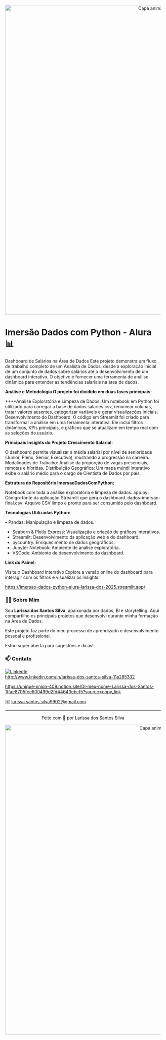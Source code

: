 <!-- Capa animada superior -->
<p align="center">
  <img src="https://capsule-render.vercel.app/api?type=waving&color=052D6E&height=120&section=header" alt="Capa animada superior" width="1000" />
</p>

# Imersão Dados com Python - Alura 📊

Dashboard de Salários na Área de Dados Este projeto demonstra um fluxo de trabalho completo de um Analista de Dados, desde a exploração inicial de um conjunto de dados sobre salários até o desenvolvimento de um dashboard interativo. O objetivo é fornecer uma ferramenta de análise dinâmica para entender as tendências salariais na área de dados.

 **Análise e Metodologia O projeto foi dividido em duas fases principais:**

 ****Análise Exploratória e Limpeza de Dados: Um notebook em Python foi utilizado para carregar a base de dados salaries.csv, renomear colunas, tratar valores ausentes, categorizar variáveis e gerar visualizações iniciais.
Desenvolvimento do Dashboard: O código em Streamlit foi criado para transformar a análise em uma ferramenta interativa. Ele inclui filtros dinâmicos, KPIs principais, e gráficos que se atualizam em tempo real com as seleções do usuário.

 **Principais Insights do Projeto Crescimento Salarial:** 

  O dashboard permite visualizar a média salarial por nível de senioridade (Junior, Pleno, Sênior, Executivo), mostrando a progressão na carreira.
Modalidades de Trabalho: Análise da proporção de vagas presenciais, remotas e híbridas.
Distribuição Geográfica: Um mapa múndi interativo exibe o salário médio para o cargo de Cientista de Dados por país.

 **Estrutura do Repositório ImersaoDadosComPython:** 

Notebook com toda a análise exploratória e limpeza de dados.
app.py: Código-fonte da aplicação Streamlit que gera o dashboard.
dados-imersao-final.csv: Arquivo CSV limpo e pronto para ser consumido pelo dashboard.

**Tecnologias Utilizadas Python:**

**-** Pandas: Manipulação e limpeza de dados.
- Seaborn & Plotly Express: Visualização e criação de gráficos interativos.
- Streamlit: Desenvolvimento da aplicação web e do dashboard.
- pycountry: Enriquecimento de dados geográficos.
- Jupyter Notebook: Ambiente de análise exploratória.
- VSCode: Ambiente de desenvolvimento do dashboard.

**Link do Painel:**

 Visite o Dashboard Interativo Explore a versão online do dashboard para interagir com os filtros e visualizar os insights: 

https://imersao-dados-python-alura-larissa-dos-2025.streamlit.app/



### 👩🏽 Sobre Mim

Sou **Larissa dos Santos Silva**, apaixonada por dados, BI e storytelling. Aqui compartilho os principais projetos que desenvolvi durante minha formação na Área de Dados.


Este projeto faz parte do meu processo de aprendizado e desenvolvimento pessoal e profissional. 


Estou super aberta para sugestôes e dicas!



### 📫 Contato

[![LinkedIn](https://img.shields.io/badge/LinkedIn-Perfil%20Profissional-blue?style=flat-square&logo=linkedin)](https://www.linkedin.com/in/seu-perfil)  
http://www.linkedin.com/in/larissa-dos-santos-silva-11a285332

https://unique-onion-409.notion.site/Ol-meu-nome-Larissa-dos-Santos-1ffae8705fee800499d2fd44643ebcf5?source=copy_link

✉️ larissa.santos.silva9902@gmail.com


---

<p align="center">Feito com 💙 por Larissa dos Santos Silva</p>



<!-- Capa animada inferior -->
<p align="center">
  <img src="https://capsule-render.vercel.app/api?type=waving&color=052D6E&height=120&section=footer" alt="Capa animada inferior" width="1000" />
</p>

